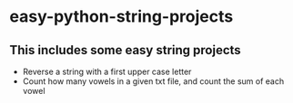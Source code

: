 # easy-python-string-projects
## This includes some easy string projects
* Reverse a string with a first upper case letter
* Count how many vowels in a given txt file, and count the sum of each vowel
